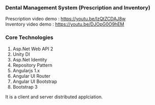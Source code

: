 ### Dental Management System (Prescription and Inventory)

Prescription video demo : https://youtu.be/lzQtZCDAJ8w <br/>
Inventory video demo : https://youtu.be/DJOpG0O9hEM


### Core Technologies
1. Asp.Net Web API 2
2. Unity DI
3. Asp.Net Identity
4. Repository Pattern
5. Angularjs 1.x
6. Angular UI Router
7. Angular UI Bootstrap
8. Bootstrap 3

It is a client and server distributed applciation.
